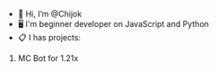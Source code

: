- 👋 Hi, I’m @Chijok
- 🖥️ I'm beginner developer on JavaScript and Python
- 📋 I has projects:
1. MC Bot for 1.21x

<!---
Chijok/Chijok is a ✨ special ✨ repository because its `README.md` (this file) appears on your GitHub profile.
You can click the Preview link to take a look at your changes.
--->
